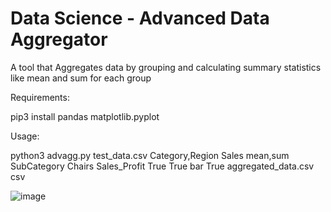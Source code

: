 # Data Science - Advanced Data Aggregator
A tool that Aggregates data by grouping and calculating summary statistics like mean and sum for each group

Requirements:

pip3 install pandas matplotlib.pyplot 

Usage:

python3 advagg.py test_data.csv Category,Region Sales mean,sum SubCategory Chairs Sales_Profit True True bar True aggregated_data.csv csv


![image](https://github.com/user-attachments/assets/ea76a9b0-5de1-4037-9be0-c9ca8ffc859f)
